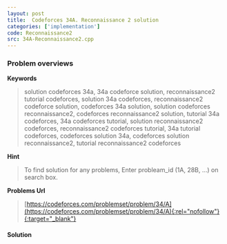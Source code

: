 ```yaml
---
layout: post
title:  Codeforces 34A. Reconnaissance 2 solution
categories: ['implementation']
code: Reconnaissance2
src: 34A-Reconnaissance2.cpp
---
```

### **Problem overviews**

**Keywords**
> solution codeforces 34a, 34a codeforce solution, reconnaissance2 tutorial codeforces, solution 34a codeforces, reconnaissance2 codeforce solution, codeforces 34a solution, solution codeforces reconnaissance2, codeforces reconnaissance2 solution, tutorial 34a codeforces, 34a codeforces tutorial, solution reconnaissance2 codeforces, reconnaissance2 codeforces tutorial, 34a tutorial codeforces, codeforces solution 34a, codeforces solution reconnaissance2, tutorial reconnaissance2 codeforces

**Hint**
> To find solution for any problems, Enter probleam_id (1A, 28B, ...) on search box. 

**Problems Url**
> [https://codeforces.com/problemset/problem/34/A](https://codeforces.com/problemset/problem/34/A){:rel="nofollow"}{:target="_blank"}

#### **Solution**



